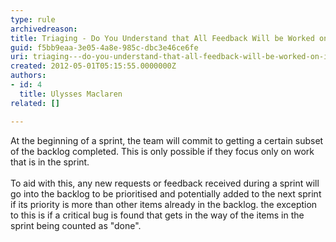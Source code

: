 ```yaml
---
type: rule
archivedreason: 
title: Triaging - Do You Understand that All Feedback Will be Worked on in the Next Sprint?
guid: f5bb9eaa-3e05-4a8e-985c-dbc3e46ce6fe
uri: triaging---do-you-understand-that-all-feedback-will-be-worked-on-in-the-next-sprint
created: 2012-05-01T05:15:55.0000000Z
authors:
- id: 4
  title: Ulysses Maclaren
related: []

---
```



At the beginning of a sprint, the team will commit to getting a certain subset of the backlog completed. This is only possible if they focus only on work that is in the sprint.
<br><excerpt class='endintro'></excerpt><br>
​To aid with this, any new requests or feedback received during a sprint will go into the backlog to be prioritised and potentially added to the next sprint if its priority is more than other items already in the backlog. the exception to this is if a critical bug is found that gets in the way of the items in the sprint being counted as &quot;done&quot;.


